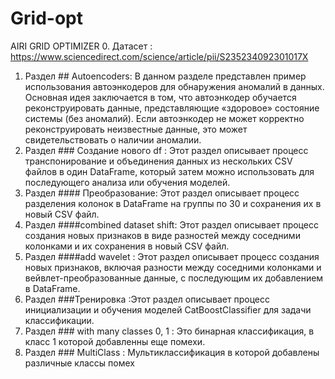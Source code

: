 # Grid-opt
AIRI GRID OPTIMIZER
0. Датасет : https://www.sciencedirect.com/science/article/pii/S235234092301017X
1. Раздел ## Autoencoders: В данном разделе представлен пример использования автоэнкодеров для обнаружения аномалий в данных. Основная идея заключается в том, что автоэнкодер обучается реконструировать данные, представляющие «здоровое» состояние системы (без аномалий). Если автоэнкодер не может корректно реконструировать неизвестные данные, это может свидетельствовать о наличии аномалии.
2. Раздел ### Создание нового df : Этот раздел описывает процесс транспонирование и  объединения данных из нескольких CSV файлов в один DataFrame, который затем можно использовать для последующего анализа или обучения моделей.
3. Раздел #### Преобразование: Этот раздел описывает процесс разделения колонок в DataFrame на группы по 30 и сохранения их в новый CSV файл.
4. Раздел ####combined dataset shift: Этот раздел описывает процесс создания новых признаков в виде разностей между соседними колонками и их сохранения в новый CSV файл.
5. Раздел ####add wavelet : Этот раздел описывает процесс создания новых признаков, включая разности между соседними колонками и вейвлет-преобразованные данные, с последующим их добавлением в DataFrame.
6. Раздел ###Тренировка :Этот раздел описывает процесс инициализации и обучения моделей CatBoostClassifier для задачи классификации.
7. Раздел ### with many classes 0, 1 : Это бинарная классификация, в класс 1 которой добавленны еще помехи.
8. Раздел ### MultiClass  : Мультиклассификация в которой добавлены различные классы помех

